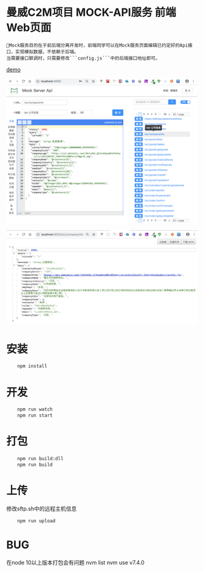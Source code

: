 # 曼威C2M项目 MOCK-API服务 前端Web页面

    Mock服务目的在于前后端分离开发时，前端同学可以在Mock服务页面编辑已约定好的Api接口，实现模拟数据，不依赖于后端。
    当需要接口联调时，只需要修改```config.js```中的后端接口地址即可。

[demo](http://mw.mock.ywzhou.shop)

![](https://raw.githubusercontent.com/ywzhou123/mainiway-react-mock/master/demo/mock_demo_index.png)

![](https://raw.githubusercontent.com/ywzhou123/mainiway-react-mock/master/demo/mock_demo_api.png)

# 安装

```
    npm install
```

# 开发

```
    npm run watch
    npm run start
```

# 打包

```
    npm run build:dll
    npm run build
```

# 上传

修改sftp.sh中的远程主机信息
```
    npm run upload
```

# BUG
在node 10以上版本打包会有问题
nvm list
nvm use v7.4.0